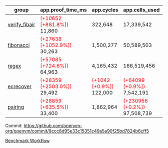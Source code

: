 | group | app.proof_time_ms | app.cycles | app.cells_used | leaf.proof_time_ms | leaf.cycles | leaf.cells_used |
| -- | -- | -- | -- | -- | -- | -- |
| [verify_fibair](https://github.com/openvm-org/openvm/blob/benchmark-results/benchmarks-pr/1734/verify_fibair-9ccc8d95e33c15351c49a5a90f25bd7824b6cff5.md) |<span style='color: red'>(+10652 [+881.8%])</span> 11,860 |  322,648 |  17,339,542 |- | - | - |
| [fibonacci](https://github.com/openvm-org/openvm/blob/benchmark-results/benchmarks-pr/1734/fibonacci-9ccc8d95e33c15351c49a5a90f25bd7824b6cff5.md) |<span style='color: red'>(+27638 [+1052.9%])</span> 30,263 |  1,500,277 |  50,589,503 |- | - | - |
| [regex](https://github.com/openvm-org/openvm/blob/benchmark-results/benchmarks-pr/1734/regex-9ccc8d95e33c15351c49a5a90f25bd7824b6cff5.md) |<span style='color: red'>(+57085 [+724.6%])</span> 64,963 |  4,165,432 |  166,519,456 |- | - | - |
| [ecrecover](https://github.com/openvm-org/openvm/blob/benchmark-results/benchmarks-pr/1734/ecrecover-9ccc8d95e33c15351c49a5a90f25bd7824b6cff5.md) |<span style='color: red'>(+28359 [+2503.0%])</span> 29,492 | <span style='color: red'>(+1042 [+0.9%])</span> 122,000 | <span style='color: red'>(+64099 [+0.9%])</span> 7,542,191 |- | - | - |
| [pairing](https://github.com/openvm-org/openvm/blob/benchmark-results/benchmarks-pr/1734/pairing-9ccc8d95e33c15351c49a5a90f25bd7824b6cff5.md) |<span style='color: red'>(+28859 [+635.5%])</span> 33,400 |  1,862,964 | <span style='color: red'>(+230956 [+0.2%])</span> 97,508,739 |- | - | - |


Commit: https://github.com/openvm-org/openvm/commit/9ccc8d95e33c15351c49a5a90f25bd7824b6cff5

[Benchmark Workflow](https://github.com/openvm-org/openvm/actions/runs/15689236372)
